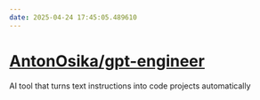 ```yaml
---
date: 2025-04-24 17:45:05.489610
---
```


# [AntonOsika/gpt-engineer](https://github.com/AntonOsika/gpt-engineer)

AI tool that turns text instructions into code projects automatically